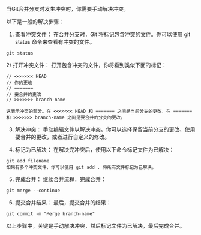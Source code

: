 当Git合并分支时发生冲突时，你需要手动解决冲突。

以下是一般的解决步骤：
1. 查看冲突文件： 在合并分支时，Git 将标记包含冲突的文件。你可以使用 git status 命令来查看有冲突的文件。

```shell
git status
```

2/ 打开冲突文件： 打开包含冲突的文件，你将看到类似下面的标记：
```shell
// <<<<<<< HEAD
// 你的更改
// =======
// 要合并的更改
// >>>>>>> branch-name

这表示冲突的部分。在 <<<<<<< HEAD 和 ======= 之间是当前分支的更改，在 ======= 和 >>>>>>> branch-name 之间是要合并的分支的更改。
```

3. 解决冲突： 手动编辑文件以解决冲突。你可以选择保留当前分支的更改、使用要合并的更改，或者进行自定义的修改。

4. 标记为已解决： 在解决完冲突后，使用以下命令标记文件为已解决：
```shell
git add filename
如果有多个冲突文件，你可以使用 git add . 将所有文件标记为已解决。
```

5. 完成合并： 继续合并流程，完成合并：
```shell
git merge --continue
```

6. 提交合并结果： 最后，提交合并的结果：
```shell
git commit -m "Merge branch-name"
```
以上步骤中，关键是手动解决冲突，然后标记文件为已解决，最后完成合并。


